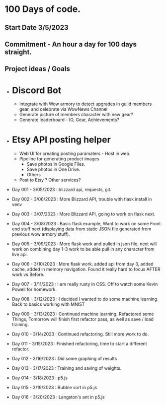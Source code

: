 # 100 Days of code.

## Start Date 3/5/2023
## Commitment - An hour a day for 100 days straight.


## Project ideas / Goals

- # Discord Bot 
  - Integrate with Wow armory to detect upgrades in guild members gear, and celebrate via WowNews Channel
  - Generate picture of members character with new gear?
  - Generate leaderboard - IO, Gear, Achievements?

- # Etsy API posting helper
  - Web UI for creating posting paramaters - Host in web. 
  - Pipeline for generating product images
    - Save photos in Google Files.
    - Save photos in One Drive.
    - Others
  - Post to Etsy ? Other services?


- Day 001 - 3/05/2023 : blizzard api, requests, git. 
- Day 002 - 3/06/2023 : More Blizzard API, trouble with flask install in venv
- Day 003 - 3/07/2023 : More Blizzard API, going to work on flask next. 
- Day 004 - 3/08/2023 : Basic flask example, Want to work on some Front end stuff next (displaying data from static JSON file generated from previous wow armory stuff).
- Day 005 - 3/09/2023 : More flask work and pulled in json file, next will work on combining day 1-3 work to be able pull in any character from live api.
- Day 006 - 3/10/2023 : More flask work, added api from day 3, added cache, added in memory navigation. Found it really hard to focus AFTER work vs Before. 
- Day 007 - 3/11/2023 : I am really rusty in CSS. Off to watch some Kevin Powell for homework.
- Day 008 - 3/12/2023 : I decided I wanted to do some machine learning. Back to basics working with MNIST 
- Day 009 - 3/13/2023 : Continued machine learning. Refactored some Things, Tomorrow will finish first refactor pass, as well as save / load training.
- Day 010 - 3/14/2023 : Continued refactoring. Still more work to do.
- Day 011 - 3/15/2023 : Finished refactoring, time to start a different refactor.
- Day 012 - 3/16/2023 : Did some graphing of results
- Day 013 - 3/17/2023 : Training and saving of weights.
- Day 014 - 3/18/2023 : p5.js
- Day 015 - 3/19/2023 : Bubble sort in p5.js
- Day 016 - 3/20/2023 : Langston's ant in p5.js